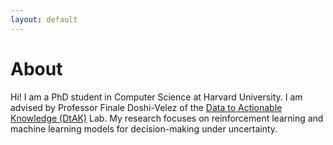 ```yaml
---
layout: default
---
```



# About
Hi! I am a PhD student in Computer Science at Harvard University. I am advised by Professor Finale Doshi-Velez of the [Data to Actionable Knowledge (DtAK)](https://dtak.github.io/) Lab. My research focuses on reinforcement learning and machine learning models for decision-making under uncertainty.






